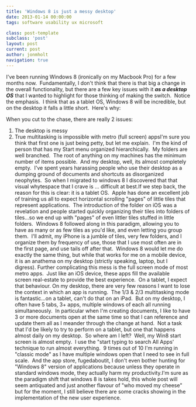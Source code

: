 ```yaml
---
title: 'Windows 8 is just a messy desktop'
date: 2013-01-14 00:00:00 
tags: software usability ux microsoft

class: post-template
subclass: 'post'
layout: post
current: post
author: jonmholt
navigation: true
---
```

I've been running Windows 8 (ironically on my Macbook Pro) for a few months now. &nbsp;Fundamentally, I don't think that there is that big a change in the overall functionality, but there are a few key issues with it **_as a desktop OS_** that I wanted to highlight for those thinking of making the switch. &nbsp;Notice the emphasis. &nbsp;I think that as a tablet OS, Windows 8 will be incredible, but on the desktop it falls a little short. &nbsp;Here's why:

<a name="more"></a>When you cut to the chase, there are really 2 issues:

1.  The desktop is messy
2.  True multitasking is impossible with metro (full screen) appsI'm sure you think that first one is just being petty, but let me explain.  I'm the kind of person that has my Start menu organized hierarchically.  My folders are well branched.  The root of anything on my machines has the minimum number of items possible.  And my desktop, well, its almost completely empty.  I've spent years harassing people who use their desktop as a dumping ground of documents and shortcuts as disorganized neophytes.  So when I migrated to windows 8 I discovered that that visual whytespace that I crave is ... difficult at best.If we step back, the reason for this is clear: it is a tablet OS.  Apple has done an excellent job of training us all to expect horizontal scrolling "pages" of little tiles that represent applications.  The introduction of the folder on iOS was a revelation and people started quickly organizing their tiles into folders of tiles...so we end up with "pages" of even littler tiles stuffed in little folders.  Windows 8 followed along in this paradigm, allowing you to have as many or as few tiles as you'd like, and even letting you group them.  I'll admit, my iPhone is a jumble of tiles, very few folders, and I organize them by frequency of use, those that I use most often are in the first page, and use tails off after that.  Windows 8 would let me do exactly the same thing, but while that works for me on a mobile device, it is an anathema on my desktop (strictly speaking, laptop, but I digress). Further complicating this mess is the full screen mode of most metro apps.  Just like an iOS device, these apps fill the available screen real-estate to provide the best experience.  On a tablet, I expect that behaviour. On my desktop, there are very few reasons I want to lose the context in which an app is running.  The 1/3 & 2/3 multitasking mode is fantastic...on a tablet, can't do that on an iPad.  But on my desktop, I often have 5 tabs, 3+ apps, multiple windows of each all running simultaneously.  In particular when I'm creating documents, I like to have 3 or more documents open at the same time so that I can reference and update them all as I meander through the change at hand.  Not a task that I'd be likely to try to perform on a tablet, but one that happens almost daily on my desktop.  So where am I left?  Well, my Win8 start screen is almost empty.  I use the "start typing to search All Apps' technique to run almost everything.  9 times out of 10 I'm running in "classic mode" as I have multiple windows open that I need to see in full scale.  And the app store, fugedaboutit, I don't even bother hunting for "Windows 8" version of applications because unless they operate in standard windows mode, they actually harm my productivity.I'm sure as the paradigm shift that windows 8 is takes hold, this whole post will seem antiquated and just another flavour of "who moved my cheese" but for the moment, I still believe there are some cracks showing in the implementation of the new user experience.
